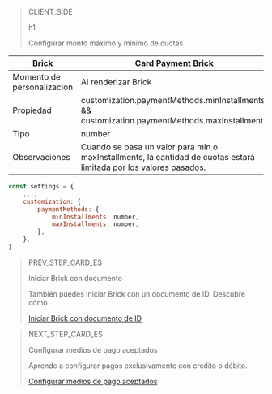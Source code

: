 > CLIENT_SIDE
>
> h1
>
> Configurar monto máximo y mínimo de cuotas

| Brick | Card Payment Brick |
| --- | --- |
| Momento de personalización | Al renderizar Brick |
| Propiedad | customization.paymentMethods.minInstallments && customization.paymentMethods.maxInstallments |
| Tipo | number |
| Observaciones | Cuando se pasa un valor para min o maxInstallments, la cantidad de cuotas estará limitada por los valores pasados. |

```javascript
const settings = {
    ...,
    customization: {
        paymentMethods: {
            minInstallments: number,
            maxInstallments: number,
        },
    },
}
```

> PREV_STEP_CARD_ES
>
> Iniciar Brick con documento
>
> También puedes iniciar Brick con un documento de ID. Descubre cómo.
>
> [Iniciar Brick con documento de ID](/developers/es/docs/checkout-bricks/additional-customization/initiate-brick-with-document)

> NEXT_STEP_CARD_ES
>
> Configurar medios de pago aceptados
>
> Aprende a configurar pagos exclusivamente con crédito o débito.
>
> [Configurar medios de pago aceptados](/developers/es/docs/checkout-bricks/additional-customization/configure-payment-methods)